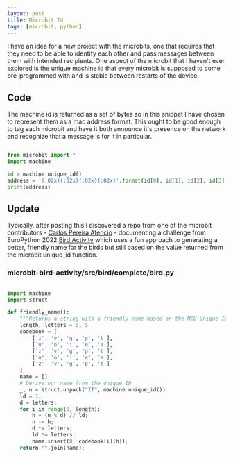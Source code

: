 ```yaml
---
layout: post
title: Microbit Id
tags: [microbit, python]
---
```


I have an idea for a new project with the microbits, one that requires that they need to be able to identify each other and 
pass messages between them with intended recipients. One aspect of the microbit that I haven't ever explored is the 
unique machine id that every microbit is supposed to come pre-programmed with and is stable between restarts of the device. 


## Code

The machine id is returned as a set of bytes so in this snippet I have chosen to represent them as a mac address format. This 
ought to be good enough to tag each microbit and have it both announce it's presence on the network and recognize that a message 
is for it in particular. 

```python

from microbit import *
import machine

id = machine.unique_id()
address = '{:02x}{:02x}{:02x}{:02x}'.format(id[0], id[1], id[2], id[3])
print(address) 

```

## Update

Typically, after posting this I discovered a repo from one of the microbit contributors - [Carlos Pereira Atencio](https://github.com/microbit-carlos) - 
documenting a challenge from EuroPython 2022 [Bird Activity](https://github.com/microbit-carlos/microbit-bird-activity/) which uses a fun approach 
to generating a better, friendly name for the birds but still based on the value returned from the microbit unique_id function.


### microbit-bird-activity/src/bird/complete/bird.py

```python

import machine
import struct

def friendly_name():
    """Returns a string with a friendly name based on the MCU Unique ID."""
    length, letters = 5, 5
    codebook = [
        ['z', 'v', 'g', 'p', 't'],
        ['u', 'o', 'i', 'e', 'a'],
        ['z', 'v', 'g', 'p', 't'],
        ['u', 'o', 'i', 'e', 'a'],
        ['z', 'v', 'g', 'p', 't']
    ]
    name = []
    # Derive our name from the unique ID
    _, n = struct.unpack("II", machine.unique_id())
    ld = 1;
    d = letters;
    for i in range(0, length):
        h = (n % d) // ld;
        n -= h;
        d *= letters;
        ld *= letters;
        name.insert(0, codebook[i][h]);
    return "".join(name);

```
